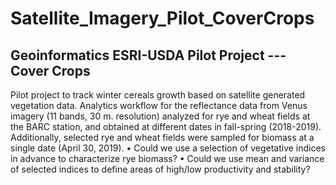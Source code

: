 # Satellite_Imagery_Pilot_CoverCrops

## Geoinformatics ESRI-USDA Pilot Project --- Cover Crops

Pilot project to track winter cereals growth based on satellite generated vegetation data.
Analytics workflow for the reflectance data from Venus imagery (11 bands, 30 m. resolution) analyzed for rye and wheat fields at the BARC station, and obtained at different dates in fall-spring (2018-2019). Additionally, selected rye and wheat fields were sampled for biomass at a single date (April 30, 2019).
•	Could we use a selection of vegetative indices in advance to characterize rye biomass?
•	Could we use mean and variance of selected indices to define areas of high/low productivity and stability?
